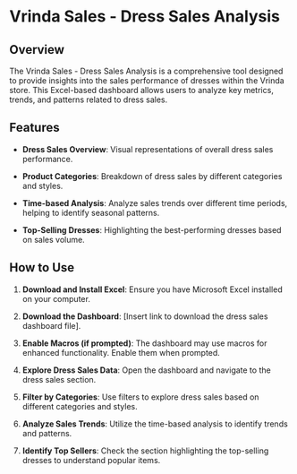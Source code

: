 # Vrinda Sales - Dress Sales Analysis

## Overview

The Vrinda Sales - Dress Sales Analysis is a comprehensive tool designed to provide insights into the sales performance of dresses within the Vrinda store. This Excel-based dashboard allows users to analyze key metrics, trends, and patterns related to dress sales.

## Features

- **Dress Sales Overview**: Visual representations of overall dress sales performance.

- **Product Categories**: Breakdown of dress sales by different categories and styles.

- **Time-based Analysis**: Analyze sales trends over different time periods, helping to identify seasonal patterns.

- **Top-Selling Dresses**: Highlighting the best-performing dresses based on sales volume.

## How to Use

1. **Download and Install Excel**: Ensure you have Microsoft Excel installed on your computer.

2. **Download the Dashboard**: [Insert link to download the dress sales dashboard file].

3. **Enable Macros (if prompted)**: The dashboard may use macros for enhanced functionality. Enable them when prompted.

4. **Explore Dress Sales Data**: Open the dashboard and navigate to the dress sales section.

5. **Filter by Categories**: Use filters to explore dress sales based on different categories and styles.

6. **Analyze Sales Trends**: Utilize the time-based analysis to identify trends and patterns.

7. **Identify Top Sellers**: Check the section highlighting the top-selling dresses to understand popular items.

##
